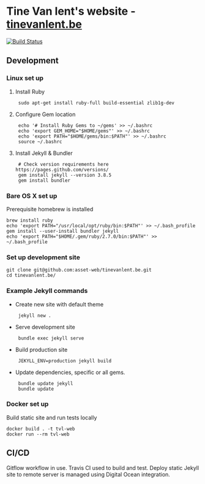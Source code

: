 # Tine Van lent's website - [tinevanlent.be](https://tinevanlent.be)

[![Build Status](https://travis-ci.com/asset-web/tinevanlent.be.svg?branch=master)](https://travis-ci.org/asset-web/tinevanlent.be)

## Development

### Linux set up

1. Install Ruby

		sudo apt-get install ruby-full build-essential zlib1g-dev

1. Configure Gem location

		echo '# Install Ruby Gems to ~/gems' >> ~/.bashrc
		echo 'export GEM_HOME="$HOME/gems"' >> ~/.bashrc
		echo 'export PATH="$HOME/gems/bin:$PATH"' >> ~/.bashrc
		source ~/.bashrc

1. Install Jekyll & Bundler

		# Check version requirements here https://pages.github.com/versions/
		gem install jekyll --version 3.8.5
		gem install bundler


### Bare OS X set up

Prerequisite homebrew is installed

	brew install ruby
	echo 'export PATH="/usr/local/opt/ruby/bin:$PATH"' >> ~/.bash_profile
	gem install --user-install bundler jekyll
	echo 'export PATH="$HOME/.gem/ruby/2.7.0/bin:$PATH"' >> ~/.bash_profile


### Set up development site

	git clone git@github.com:asset-web/tinevanlent.be.git
	cd tinevanlent.be/

### Example Jekyll commands

 * Create new site with default theme

		jekyll new .

 * Serve development site

		bundle exec jekyll serve

 * Build production site

		JEKYLL_ENV=production jekyll build

 * Update dependencies, specific or all gems.

 		bundle update jekyll
 		bundle update

### Docker set up

Build static site and run tests locally

```
docker build . -t tvl-web
docker run --rm tvl-web
```


## CI/CD

Gitflow workflow in use.  Travis CI used to build and test.  Deploy static Jekyll site to remote server is managed using Digital Ocean integration.
